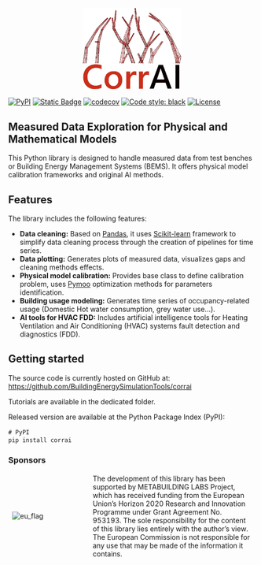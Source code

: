 <p align="center">
  <img src="https://raw.githubusercontent.com/BuildingEnergySimulationTools/corrai/main/logo_corrai.svg" alt="CorrAI" width="200"/>
</p>

[![PyPI](https://img.shields.io/pypi/v/corrai?label=pypi%20package)](https://pypi.org/project/corrai/)
[![Static Badge](https://img.shields.io/badge/python-3.10_%7C_3.12-blue)](https://pypi.org/project/corrai/)
[![codecov](https://codecov.io/gh/BuildingEnergySimulationTools/corrai/branch/main/graph/badge.svg?token=F51O9CXI61)](https://codecov.io/gh/BuildingEnergySimulationTools/corrai)
[![Code style: black](https://img.shields.io/badge/code%20style-black-000000.svg)](https://github.com/psf/black)
[![License](https://img.shields.io/badge/License-BSD_3--Clause-blue.svg)](https://opensource.org/licenses/BSD-3-Clause)

## Measured Data Exploration for Physical and Mathematical Models

This Python library is designed to handle measured data from test benches or Building
Energy Management Systems (BEMS).
It offers physical model calibration frameworks and original AI methods.

## Features

The library includes the following features:

- **Data cleaning:** Based on [Pandas](https://pandas.pydata.org/), it
  uses [Scikit-learn](https://scikit-learn.org/stable/) framework
  to simplify data cleaning process through the creation of pipelines for time series.
- **Data plotting:** Generates plots of measured data, visualizes gaps and cleaning
  methods effects.
- **Physical model calibration:** Provides base class to define calibration problem,
  uses [Pymoo](https://pymoo.org/) optimization methods for parameters identification.
- **Building usage modeling:** Generates time series of occupancy-related usage
  (Domestic Hot water consumption, grey water use...).
- **AI tools for HVAC FDD:** Includes artificial intelligence tools for
  Heating Ventilation and Air Conditioning (HVAC) systems fault detection and
  diagnostics (FDD).

## Getting started

The source code is currently hosted on GitHub
at: https://github.com/BuildingEnergySimulationTools/corrai

Tutorials are available in the dedicated folder.

Released version are available at the Python Package Index (PyPI):

```
# PyPI
pip install corrai
```

### Sponsors
<table style="border-collapse: collapse;">
<tr style="border: 1px solid transparent;">
<td width="150" >
<img src="https://upload.wikimedia.org/wikipedia/commons/b/b7/Flag_of_Europe.svg" alt="eu_flag" width="150"/>
</td>
<td>
The development of this library has been supported by METABUILDING LABS Project, which
has received funding from the European Union’s Horizon 2020 Research and Innovation
Programme under Grant Agreement No. 953193. The sole responsibility for the content of
this library lies entirely with the author’s view. The European Commission is not
responsible for any use that may be made of the information it contains. 
</td>
</tr>
</table>



